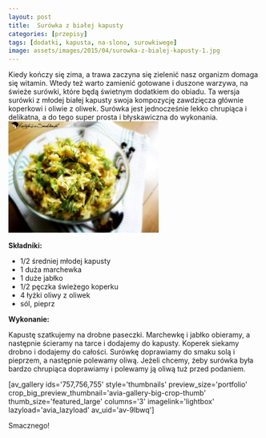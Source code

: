 ```yaml
---
layout: post
title:  Surówka z białej kapusty
categories: [przepisy]
tags: [dodatki, kapusta, na-slono, surowkiwege]
image: assets/images/2015/04/surowka-z-bialej-kapusty-1.jpg
---
```

Kiedy kończy się zima, a trawa zaczyna się zielenić nasz organizm domaga się witamin. Wtedy też warto zamienić gotowane i duszone warzywa, na świeże surówki, które będą świetnym dodatkiem do obiadu. Ta wersja surówki z młodej białej kapusty swoja kompozycję zawdzięcza głównie koperkowi i oliwie z oliwek. Surówka jest jednocześnie lekko chrupiąca i delikatna, a do tego super prosta i błyskawiczna do wykonania.
![](assets/images/2015/04/salatka-z-bialej-kapusty-2-300x222.jpg)



**Składniki:**


* 1/2 średniej młodej kapusty
* 1 duża marchewka
* 1 duże jabłko
* 1/2 pęczka świeżego koperku
* 4 łyżki oliwy z oliwek
* sól, pieprz


**Wykonanie:**

Kapustę szatkujemy na drobne paseczki. Marchewkę i jabłko obieramy, a następnie ścieramy na tarce i dodajemy do kapusty. Koperek siekamy drobno i dodajemy do całości. Surówkę doprawiamy do smaku solą i pieprzem, a następnie polewamy oliwą. Jeżeli chcemy, żeby surówka była bardzo chrupiąca doprawiamy i polewamy ją oliwą tuż przed podaniem.

[av\_gallery ids='757,756,755' style='thumbnails' preview\_size='portfolio' crop\_big\_preview\_thumbnail='avia-gallery-big-crop-thumb' thumb\_size='featured\_large' columns='3' imagelink='lightbox' lazyload='avia\_lazyload' av\_uid='av-9lbwq']

Smacznego!
    